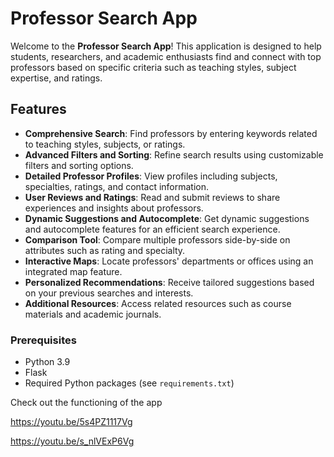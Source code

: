# Professor Search App

Welcome to the **Professor Search App**! This application is designed to help students, researchers, and academic enthusiasts find and connect with top professors based on specific criteria such as teaching styles, subject expertise, and ratings.

## Features

- **Comprehensive Search**: Find professors by entering keywords related to teaching styles, subjects, or ratings.
- **Advanced Filters and Sorting**: Refine search results using customizable filters and sorting options.
- **Detailed Professor Profiles**: View profiles including subjects, specialties, ratings, and contact information.
- **User Reviews and Ratings**: Read and submit reviews to share experiences and insights about professors.
- **Dynamic Suggestions and Autocomplete**: Get dynamic suggestions and autocomplete features for an efficient search experience.
- **Comparison Tool**: Compare multiple professors side-by-side on attributes such as rating and specialty.
- **Interactive Maps**: Locate professors' departments or offices using an integrated map feature.
- **Personalized Recommendations**: Receive tailored suggestions based on your previous searches and interests.
- **Additional Resources**: Access related resources such as course materials and academic journals.


### Prerequisites

- Python 3.9
- Flask
- Required Python packages (see `requirements.txt`)



Check out the functioning of the app 

https://youtu.be/5s4PZ1117Vg

https://youtu.be/s_nlVExP6Vg
